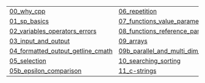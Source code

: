 |   |   |   |
|---|---|---|
| [00_why_cpp](?p=00_why_cpp) | [06_repetition](?p=06_repetition) | [12_pointers](?p=12_pointers) |
| [01_sp_basics](?p=01_sp_basics) | [07_functions_value_parameters](?p=07_functions_value_parameters) | [13_dynamic_memory](?p=13_dynamic_memory) |
| [02_variables_operators_errors](?p=02_variables_operators_errors) | [08_functions_reference_parameters](?p=08_functions_reference_parameters) | [14_recursion](?p=14_recursion) |
| [03_input_and_output](?p=03_input_and_output) | [09_arrays](?p=09_arrays) | [15_structures](?p=15_structures) |
| [04_formatted_output_getline_cmath](?p=04_formatted_output_getline_cmath) | [09b_parallel_and_multi_dim_arrays](?p=09b_parallel_and_multi_dim_arrays) | [16_header_files](?p=16_header_files) |
| [05_selection](?p=05_selection) | [10_searching_sorting](?p=10_searching_sorting) | [17_operator_overloading](?p=17_operator_overloading) |
| [05b_epsilon_comparison](?p=05b_epsilon_comparison) | [11_c-strings](?p=11_c-strings) | [18_templates](?p=18_templates) |


